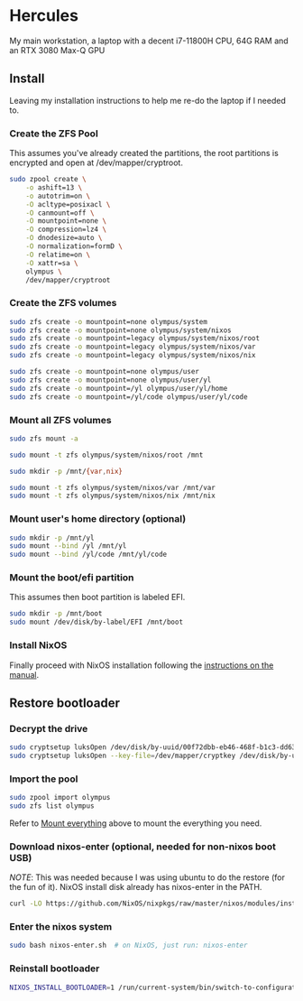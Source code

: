 # Hercules

My main workstation, a laptop with a decent i7-11800H CPU, 64G RAM and an RTX 3080 Max-Q GPU

## Install

Leaving my installation instructions to help me re-do the laptop if I needed to.

### Create the ZFS Pool

This assumes you've already created the partitions, the root partitions is
encrypted and open at /dev/mapper/cryptroot.

```bash
sudo zpool create \
    -o ashift=13 \
    -o autotrim=on \
    -O acltype=posixacl \
    -O canmount=off \
    -O mountpoint=none \
    -O compression=lz4 \
    -O dnodesize=auto \
    -O normalization=formD \
    -O relatime=on \
    -O xattr=sa \
    olympus \
    /dev/mapper/cryptroot
```

### Create the ZFS volumes

```bash
sudo zfs create -o mountpoint=none olympus/system
sudo zfs create -o mountpoint=none olympus/system/nixos
sudo zfs create -o mountpoint=legacy olympus/system/nixos/root
sudo zfs create -o mountpoint=legacy olympus/system/nixos/var
sudo zfs create -o mountpoint=legacy olympus/system/nixos/nix

sudo zfs create -o mountpoint=none olympus/user
sudo zfs create -o mountpoint=none olympus/user/yl
sudo zfs create -o mountpoint=/yl olympus/user/yl/home
sudo zfs create -o mountpoint=/yl/code olympus/user/yl/code
```

### Mount all ZFS volumes

```bash
sudo zfs mount -a

sudo mount -t zfs olympus/system/nixos/root /mnt

sudo mkdir -p /mnt/{var,nix}

sudo mount -t zfs olympus/system/nixos/var /mnt/var
sudo mount -t zfs olympus/system/nixos/nix /mnt/nix
```

### Mount user's home directory (optional)

```bash
sudo mkdir -p /mnt/yl
sudo mount --bind /yl /mnt/yl
sudo mount --bind /yl/code /mnt/yl/code
```

### Mount the boot/efi partition

This assumes then boot partition is labeled EFI.

```bash
sudo mkdir -p /mnt/boot
sudo mount /dev/disk/by-label/EFI /mnt/boot
```

### Install NixOS

Finally proceed with NixOS installation following the [instructions on the manual][nixos-manual-install].

## Restore bootloader

### Decrypt the drive

```bash
sudo cryptsetup luksOpen /dev/disk/by-uuid/00f72dbb-eb46-468f-b1c3-dd63adc542f0 cryptkey
sudo cryptsetup luksOpen --key-file=/dev/mapper/cryptkey /dev/disk/by-uuid/5f4422ca-eb45-4532-931b-63225c2143d5 cryptroot
```

### Import the pool

```bash
sudo zpool import olympus
sudo zfs list olympus
```

Refer to [Mount everything](#mount-everything) above to mount the everything you need.

### Download nixos-enter (optional, needed for non-nixos boot USB)

*NOTE*: This was needed because I was using ubuntu to do the restore (for the
fun of it). NixOS install disk already has nixos-enter in the PATH.

```bash
curl -LO https://github.com/NixOS/nixpkgs/raw/master/nixos/modules/installer/tools/nixos-enter.sh
```

### Enter the nixos system

```bash
sudo bash nixos-enter.sh  # on NixOS, just run: nixos-enter
```

### Reinstall bootloader

```bash
NIXOS_INSTALL_BOOTLOADER=1 /run/current-system/bin/switch-to-configuration boot
```

[nixos-manual-install]: https://nixos.org/manual/nixos/stable/#sec-installation
